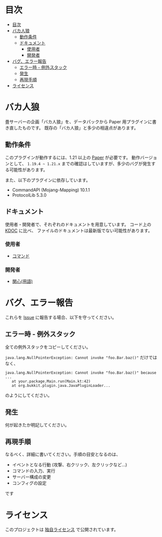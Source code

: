 # 目次
<!-- TOC -->
* [目次](#目次)
* [バカ人狼](#バカ人狼)
  * [動作条件](#動作条件)
  * [ドキュメント](#ドキュメント)
    * [使用者](#使用者)
    * [開発者](#開発者)
* [バグ、エラー報告](#バグエラー報告)
  * [エラー時 - 例外スタック](#エラー時---例外スタック)
  * [発生](#発生)
  * [再現手順](#再現手順)
* [ライセンス](#ライセンス)
<!-- TOC -->

# バカ人狼
畳サーバーの企画「バカ人狼」を、データパックから Paper 用プラグインに書き直したものです。
既存の「バカ人狼」と多少の相違点があります。

## 動作条件
このプラグインが動作するには、1.21 以上の [Paper](https://papermc.io/) が必要です。
動作バージョンとして、 `1.19.4 ~ 1.21.x` までの確認はしていますが、多少のバグが発生する可能性があります。

また、以下のプラグインに依存しています。
- CommandAPI (Mojang-Mapping) 10.1.1
- ProtocolLib 5.3.0

## ドキュメント
使用者・開発者で、それぞれのドキュメントを用意しています。
コード上の [KDOC](https://kotlinlang.org/docs/kotlin-doc.html) に比べ、
ファイルのドキュメントは最新版でない可能性があります。

### 使用者
- [コマンド](doc/commands.md)

### 開発者
- [関心(用語)](doc/develop/vocabulary.md)

# バグ、エラー報告
これらを [Issue](https://github.com/tanoKun/Bakajinrou/issues) に報告する場合、以下を守ってください。
## エラー時 - 例外スタック
全ての例外スタックをコピーしてください。

`java.lang.NullPointerException: Cannot invoke "foo.Bar.baz()"` 
だけではなく、
```text
java.lang.NullPointerException: Cannot invoke "foo.Bar.baz()" because ...
   at your.package.Main.run(Main.kt:42)
   at org.bukkit.plugin.java.JavaPluginLoader...
```
のようにしてください。

## 発生
何が起きたか明記してください。

## 再現手順
なるべく、詳細に書いてください。手順の目安となるのは、
- イベントとなる行動 (攻撃、右クリック、左クリックなど...)
- コマンドの入力、実行
- サーバー構成の変更
- コンフィグの設定

です



# ライセンス

このプロジェクトは [独自ライセンス](LICENSE) で公開されています。

